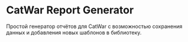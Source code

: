 # CatWar Report Generator
Простой генератор отчётов для CatWar с возможностью сохранения данных и добавления новых шаблонов в библиотеку.
